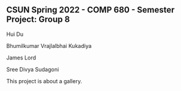 ## CSUN Spring 2022 - COMP 680 - Semester Project: Group 8

Hui Du

Bhumilkumar Vrajlalbhai Kukadiya

James Lord

Sree Divya Sudagoni


This project is about a gallery.
